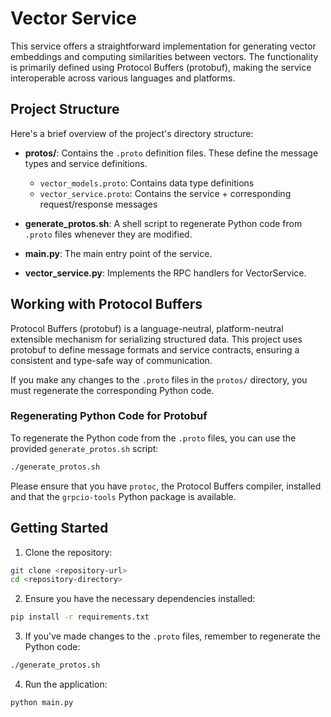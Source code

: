 # Vector Service

This service offers a straightforward implementation for generating vector embeddings and computing similarities between vectors. The functionality is primarily defined using Protocol Buffers (protobuf), making the service interoperable across various languages and platforms.

## Project Structure

Here's a brief overview of the project's directory structure:

- **protos/**: Contains the `.proto` definition files. These define the message types and service definitions.
  - `vector_models.proto`: Contains data type definitions
  - `vector_service.proto`: Contains the service + corresponding request/response messages
  
- **generate_protos.sh**: A shell script to regenerate Python code from `.proto` files whenever they are modified.

- **main.py**: The main entry point of the service.
- **vector_service.py**: Implements the RPC handlers for VectorService.

## Working with Protocol Buffers

Protocol Buffers (protobuf) is a language-neutral, platform-neutral extensible mechanism for serializing structured data. This project uses protobuf to define message formats and service contracts, ensuring a consistent and type-safe way of communication.

If you make any changes to the `.proto` files in the `protos/` directory, you must regenerate the corresponding Python code. 

### Regenerating Python Code for Protobuf

To regenerate the Python code from the `.proto` files, you can use the provided `generate_protos.sh` script:

```bash
./generate_protos.sh
```

Please ensure that you have `protoc`, the Protocol Buffers compiler, installed and that the `grpcio-tools` Python package is available.

## Getting Started

1. Clone the repository:

```bash
git clone <repository-url>
cd <repository-directory>
```

2. Ensure you have the necessary dependencies installed:

```bash
pip install -r requirements.txt
```

3. If you've made changes to the `.proto` files, remember to regenerate the Python code:

```bash
./generate_protos.sh
```

4. Run the application:

```bash
python main.py
```
